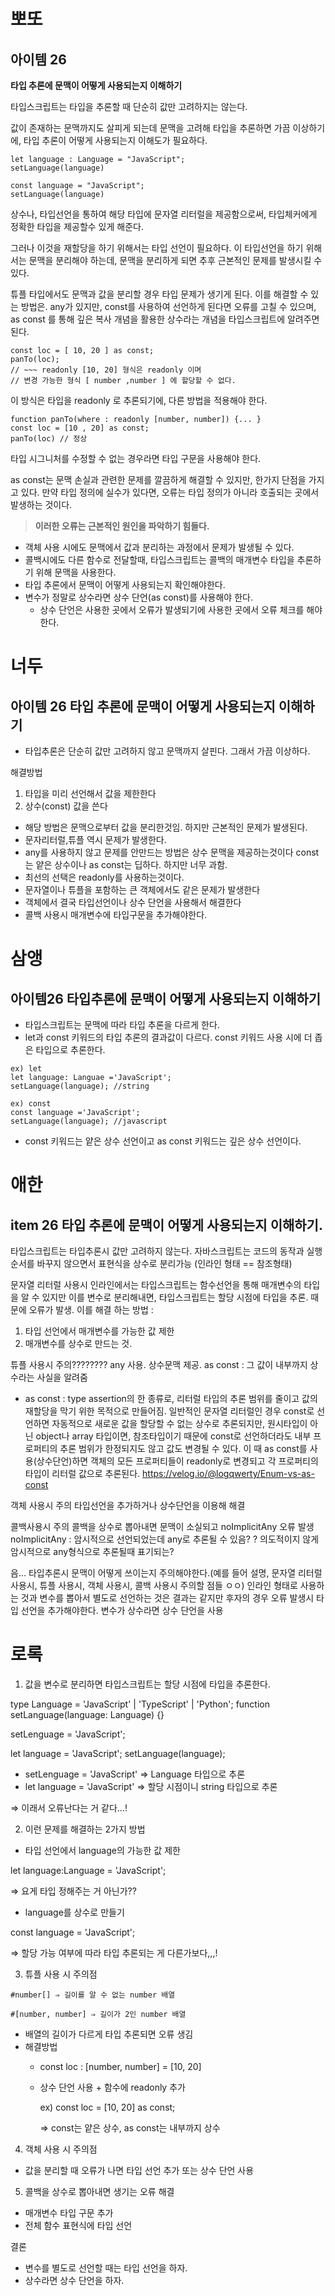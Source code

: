 # 뽀또

## 아이템 26

**타입 추론에 문맥이 어떻게 사용되는지 이해하기**

타입스크립트는 타입을 추론할 때 단순히 값만 고려하지는 않는다.

값이 존재하는 문맥까지도 살피게 되는데 문맥을 고려해 타입을 추론하면 가끔 이상하기에, 타입 추론이 어떻게 사용되는지 이해도가 필요하다.

```tsx
let language : Language = "JavaScript";
setLanguage(language)
```

```tsx
const language = "JavaScript";
setLanguage(language)
```

상수나, 타입선언을 통하여 해당 타입에 문자열 리터럴을 제공함으로써, 타입체커에게 정확한 타입을 제공할수 있게 해준다.

그러나 이것을 재할당을 하기 위해서는 타입 선언이 필요하다. 이 타입선언을 하기 위해서는 문맥을 분리해야 하는데, 문맥을 분리하게 되면 추후 근본적인 문제를 발생시킬 수 있다.

튜플 타입에서도 문맥과 값을 분리할 경우 타입 문제가 생기게 된다. 이를 해결할 수 있는 방법은. any가 있지만, const를 사용하여 선언하게 된다면 오류를 고칠 수 있으며, as const 를 통해 깊은 복사 개념을 활용한 상수라는 개념을 타입스크립트에 알려주면 된다.

```tsx
const loc = [ 10, 20 ] as const;
panTo(loc);
// ~~~ readonly [10, 20] 형식은 readonly 이며
// 변경 가능한 형식 [ number ,number ] 에 할당할 수 없다.
```

이 방식은 타입을 readonly 로 추론되기에, 다른 방법을 적용해야 한다.

```tsx
function panTo(where : readonly [number, number]) {... }
const loc = [10 , 20] as const;
panTo(loc) // 정상
```

타입 시그니처를 수정할 수 없는 경우라면 타입 구문을 사용해야 한다.

as const는 문맥 손실과 관련한 문제를 깔끔하게 해결할 수 있지만, 한가지 단점을 가지고 있다. 만약 타입 정의에 실수가 있다면, 오류는 타입 정의가 아니라 호출되는 곳에서 발생하는 것이다.

> **이러한 오류는 근본적인 원인을 파악하기 힘들다.**
> 

- 객체 사용 시에도 문맥에서 값과 분리하는 과정에서 문제가 발생될 수 있다.
- 콜백시에도 다른 함수로 전달할때, 타입스크립트는 콜백의 매개변수 타입을 추론하기 위해 문맥을 사용한다.
- 타입 추론에서 문맥이 어떻게 사용되는지 확인해야한다.
- 변수가 정말로 상수라면 상수 단언(as const)를 사용해야 한다.
    - 상수 단언은 사용한 곳에서 오류가 발생되기에 사용한 곳에서 오류 체크를 해야한다.
    
    
# 너두

## 아이템 26 타입 추론에 문맥이 어떻게 사용되는지 이해하기

- 타입추론은 단순히 값만 고려하지 않고 문맥까지 살핀다. 그래서 가끔 이상하다.

해결방법

1. 타입을 미리 선언해서 값을 제한한다
2. 상수(const) 값을 쓴다
- 해당 방법은 문맥으로부터 값을 분리한것임. 하지만 근본적인 문제가 발생된다.
- 문자리터럴,튜플 역시 문제가 발생한다.
- any를 사용하지 않고 문제를 안만드는 방법은 상수 문맥을 제공하는것이다
const는 얕은 상수이나 as const는 딥하다. 하지만 너무 과함.
- 최선의 선택은 readonly를 사용하는것이다.
- 문자열이나 튜플을 포함하는 큰 객체에서도 같은 문제가 발생한다
- 객체에서 결국 타입선언이나 상수 단언을 사용해서 해결한다
- 콜백 사용시 매개변수에 타입구문을 추가해야한다.

# 삼앵

## 아이템26 타입추론에 문맥이 어떻게 사용되는지 이해하기

- 타입스크립트는 문맥에 따라 타입 추론을 다르게 한다.
- let과 const 키워드의 타입 추론의 결과값이 다르다. const 키워드 사용 시에 더 좁은 타입으로 추론한다.



```tsx
ex) let
let language: Languae ='JavaScript';
setLanguage(language); //string
```


```tsx
ex) const
const language ='JavaScript';
setLanguage(language); //javascript
```

- const 키워드는 얕은 상수 선언이고 as const 키워드는 깊은 상수 선언이다.

# 애한

## item 26 타입 추론에 문맥이 어떻게 사용되는지 이해하기.
타입스크립트는 타입추론시 값만 고려하지 않는다.
자바스크립트는 코드의 동작과 실행 순서를 바꾸지 않으면서 표현식을 상수로 분리가능
(인라인 형태 == 참조형태)

문자열 리터럴 사용시
인라인에서는 타입스크립트는 함수선언을 통해 매개변수의 타입을 알 수 있지만 이를 변수로 분리해내면, 타입스크립트는 할당 시점에 타입을 추론. 때문에 오류가 발생.
이를 해결 하는 방법 :
1. 타입 선언에서 매개변수를 가능한 값 제한
2. 매개변수를 상수로 만드는 것.

튜플 사용시 주의????????
any 사용. 상수문맥 제공. 
as const : 그 값이 내부까지 상수라는 사실을 알려줌
* as const : type assertion의 한 종류로, 리터럴 타입의 추론 범위를 줄이고 값의 재할당을 막기 위한 목적으로 만들어짐.
일반적인 문자열 리터럴인 경우 const로 선언하면 자동적으로 새로운 값을 할당할 수 없는 상수로 추론되지만, 원시타입이 아닌 object나 array 타입이면, 참조타입이기 때문에 const로 선언하더라도 내부 프로퍼티의 추론 범위가 한정되지도 않고 값도 변경될 수 있다. 이 때 as const를 사용(상수단언)하면 객체의 모든 프로퍼티들이 readonly로 변경되고 각 프로퍼티의 타입이 리터럴 값으로 추론된다.
https://velog.io/@logqwerty/Enum-vs-as-const


객체 사용시 주의
타입선언을 추가하거나 상수단언을 이용해 해결

콜백사용시 주의
콜백을 상수로 뽑아내면 문맥이 소실되고 noImplicitAny 오류 발생
noImplicitAny : 암시적으로 선언되었는데 any로 추론될 수 있음?
? 의도적이지 않게 암시적으로 any형식으로 추론될때 표기되는?

음...
타입추론시 문맥이 어떻게 쓰이는지 주의해야한다.(예를 들어 설명, 문자열 리터럴 사용시, 튜플 사용시, 객체 사용시, 콜백 사용시 주의할 점들 ㅇㅇ)
인라인 형태로 사용하는 것과 변수를 뽑아서 별도로 선언하는 것은 결과는 같지만 후자의 경우 오류 발생시 타입 선언을 추가해야한다.
변수가 상수라면 상수 단언을 사용

# 로록

1. 값을 변수로 분리하면 타입스크립트는 할당 시점에 타입을 추론한다.

type Language = 'JavaScript' | 'TypeScript' | 'Python';
function setLanguage(language: Language) {}

setLenguage = 'JavaScript';

let language = 'JavaScript';
setLanguage(language);


- setLenguage = 'JavaScript' ⇒ Language 타입으로 추론
- let language = 'JavaScript' ⇒ 할당 시점이니 string 타입으로 추론

⇒ 이래서 오류난다는 거 같다…!

2. 이런 문제를 해결하는 2가지 방법
- 타입 선언에서 language의 가능한 값 제한

let language:Language = 'JavaScript';


⇒ 요게 타입 정해주는 거 아닌가??

- language를 상수로 만들기

const language = 'JavaScript';


⇒ 할당 가능 여부에 따라 타입 추론되는 게 다른가보다,,,!

3. 튜플 사용 시 주의점

```tsx
#number[] ⇒ 길이를 알 수 없는 number 배열

#[number, number] ⇒ 길이가 2인 number 배열
```

- 배열의 길이가 다르게 타입 추론되면 오류 생김
- 해결방법
    - const loc : [number, number] = [10, 20]
    - 상수 단언 사용 + 함수에 readonly 추가

        ex) const loc = [10, 20] as const;

        ⇒ const는 얕은 상수, as const는 내부까지 상수

4. 객체 사용 시 주의점
- 값을 분리할 때 오류가 나면 타입 선언 추가 또는 상수 단언 사용

5. 콜백을 상수로 뽑아내면 생기는 오류 해결
- 매개변수 타입 구문 추가
- 전체 함수 표현식에 타입 선언

결론

- 변수를 별도로 선언할 때는 타입 선언을 하자.
- 상수라면 상수 단언을 하자.
